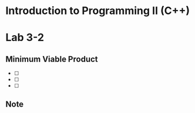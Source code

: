 # Introduction to Programming II (C++) 
# Lab  3-2

## Minimum Viable Product

- [ ]  
- [ ] 
- [ ] 

## Note

